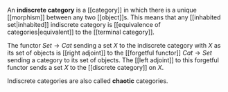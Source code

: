 An **indiscrete category** is a [[category]] in which there is a unique [[morphism]] between any two [[object]]s.  This means that any [[inhabited set|inhabited]] indiscrete category is [[equivalence of categories|equivalent]] to the [[terminal category]].

The functor $Set\to Cat$ sending a set $X$ to the indiscrete category with $X$ as its set of objects is [[right adjoint]] to the [[forgetful functor]] $Cat\to Set$ sending a category to its set of objects.  The [[left adjoint]] to this forgetful functor sends a set $X$ to the [[discrete category]] on $X$.

Indiscrete categories are also called **chaotic** categories.
